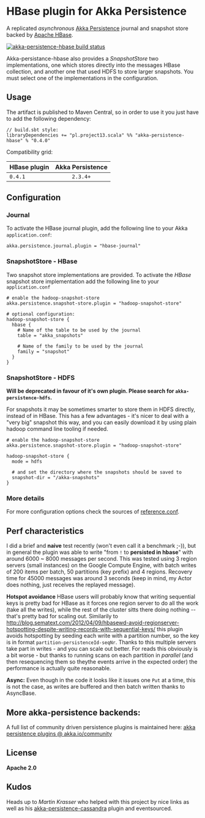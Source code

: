 HBase plugin for Akka Persistence
==================================

A replicated _asynchronous_ [Akka Persistence](http://doc.akka.io/docs/akka/snapshot/scala/persistence.html) journal and snapshot store backed by [Apache HBase](http://hbase.apache.org).

<a href="https://travis-ci.org/ktoso/akka-persistence-hbase"><img src="https://travis-ci.org/ktoso/akka-persistence-hbase.png" alt="akka-persistence-hbase build status"></a>

Akka-persistance-hbase also provides a _SnapshotStore_ two implementations, one which stores directly into the messages HBase collection,
and another one that used HDFS to store larger snapshots. You must select one of the implementations in the configuration.

Usage
-----

The artifact is published to Maven Central, so in order to use it you just have to add the following dependency:

```
// build.sbt style:
libraryDependencies += "pl.project13.scala" %% "akka-persistence-hbase" % "0.4.0"
```

Compatibility grid:

| HBase plugin   | Akka Persistence    | 
| -------------- |:-------------------:| 
| `0.4.1`        | `2.3.4+`            |

Configuration
-------------

### Journal

To activate the HBase journal plugin, add the following line to your Akka `application.conf`:

```
akka.persistence.journal.plugin = "hbase-journal"
```


### SnapshotStore - HBase

Two snapshot store implementations are provided.
To activate the _HBase_ snapshot store implementation add the following line to your `application.conf`

```
# enable the hadoop-snapshot-store
akka.persistence.snapshot-store.plugin = "hadoop-snapshot-store"

# optional configuration:
hadoop-snapshot-store {
  hbase {
    # Name of the table to be used by the journal
    table = "akka_snapshots"

    # Name of the family to be used by the journal
    family = "snapshot"
  }
}
```

### SnapshotStore - HDFS

**Will be deprecated in favour of it's own plugin. Please search for `akka-persistence-hdfs`.**

For snapshots it may be sometimes smarter to store them in HDFS directly, instead of in HBase.
This has a few advantages - it's nicer to deal with a "very big" snapshot this way, and you can easily download it by using
plain hadoop command line tooling if needed.

```
# enable the hadoop-snapshot-store
akka.persistence.snapshot-store.plugin = "hadoop-snapshot-store"

hadoop-snapshot-store {
  mode = hdfs

  # and set the directory where the snapshots should be saved to
  snapshot-dir = "/akka-snapshots"
}
```

### More details

For more configuration options check the sources of [reference.conf](https://github.com/ktoso/akka-persistence-hbase/blob/master/src/main/resources/reference.conf).

Perf characteristics
--------------------
I did a brief and **naive** test recently (won't even call it a benchmark ;-)), but in general the plugin was able to write "from `!` to __persisted in hbase__" with around 6000 ~ 8000 messages per second.
This was tested using 3 region servers (small instances) on the Google Compute Engine, with batch writes of 200 items per batch, 50 partitions (key prefix) and 4 regions.
Recovery time for 45000 messages was around 3 seconds (keep in mind, my Actor does nothing, just receives the replayed message).

**Hotspot avoidance** HBase users will probably know that writing sequential keys is pretty bad for HBase as it forces one region server to do all the work (take all the writes), while the rest of the cluster sitts there doing nothing -- that's pretty bad for scaling out. Similarily to http://blog.sematext.com/2012/04/09/hbasewd-avoid-regionserver-hotspotting-despite-writing-records-with-sequential-keys/ this plugin avoids hotspotting by seeding each write with a partition number, so the key is in format `partition-persistenceId-seqNr`. Thanks to this multiple servers take part in writes - and you can scale out better. For reads this obviously is a bit worse - but thanks to running scans on each partition in *parallel* (and then resequencing them so theythe events arrive in the expected order) the performance is actually quite reasonable.

**Async:** Even though in the code it looks like it issues one `Put` at a time, this is not the case, as writes are buffered and then batch written thanks to AsyncBase.

More akka-persistence backends:
-------------------------------
A full list of community driven persistence plugins is maintained here: [akka persistence plugins @ akka.io/community](http://akka.io/community/#plugins-to-akka-persistence)

License
-------

**Apache 2.0**

Kudos
-----

Heads up to _Martin Krasser_ who helped with this project by nice links as well as his [akka-persistence-cassandra](https://github.com/krasserm/akka-persistence-cassandra) plugin and eventsourced.
